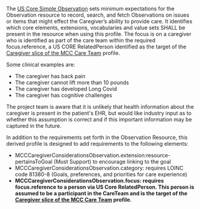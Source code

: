The [US Core Simple Observation](http://hl7.org/fhir/us/core/STU6.1/StructureDefinition/us-core-simple-observation) sets minimum expectations for the Observation resource to record, search, and fetch Observations on issues or items that might effect the Caregiver’s ability to provide care. It identifies which core elements, extensions, vocabularies and value sets SHALL be present in the resource when using this profile. 
The focus is on a caregiver who is identified as part of the care team within the required focus.reference, a US CORE RelatedPerson identified as the target of the [Caregiver slice of the MCC Care Team](StructureDefinition-MCCCareTeam.html) profile.

Some clinical examples are:
* The caregiver has back pain
* The caregiver cannot lift more than 10 pounds
* The caregiver has developed Long Covid
* The caregiver has cognitive challenges

The project team is aware that it is unlikely that health information about the caregiver is present in the patient's EHR, but would like industry input as to whether this assumption is correct and if this important information may be captured in the future.

In addition to the requirements set forth in the Observation Resource, this derived profile is designed to add requirements to the following elements:

* MCCCaregiverConsiderationsObservation.extension:resource-pertainsToGoal (Must Support) to encourage linking to the goal
* MCCCaregiverConsiderationsObservation.category: requires LOINC code 81380-8 (Goals, preferences, and priorities for care experience)
* **MCCCaregiverConsiderationsObservation.focus: requires focus.reference to a person via US Core RelatedPerson. This person is assumed to be a participant in the CareTeam and is the target of the [Caregiver slice of the MCC Care Team](StructureDefinition-MCCCareTeam.html) profile.**

